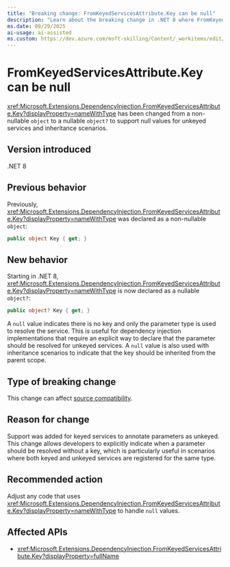 ```yaml
---
title: "Breaking change: FromKeyedServicesAttribute.Key can be null"
description: "Learn about the breaking change in .NET 8 where FromKeyedServicesAttribute.Key is now nullable to support unkeyed services and inheritance."
ms.date: 09/29/2025
ai-usage: ai-assisted
ms.custom: https://dev.azure.com/msft-skilling/Content/_workitems/edit/486863
---
```


# FromKeyedServicesAttribute.Key can be null

<xref:Microsoft.Extensions.DependencyInjection.FromKeyedServicesAttribute.Key?displayProperty=nameWithType> has been changed from a non-nullable `object` to a nullable `object?` to support null values for unkeyed services and inheritance scenarios.

## Version introduced

.NET 8

## Previous behavior

Previously, <xref:Microsoft.Extensions.DependencyInjection.FromKeyedServicesAttribute.Key?displayProperty=nameWithType> was declared as a non-nullable `object`:

```csharp
public object Key { get; }
```

## New behavior

Starting in .NET 8, <xref:Microsoft.Extensions.DependencyInjection.FromKeyedServicesAttribute.Key?displayProperty=nameWithType> is now declared as a nullable `object?`:

```csharp
public object? Key { get; }
```

A `null` value indicates there is no key and only the parameter type is used to resolve the service. This is useful for dependency injection implementations that require an explicit way to declare that the parameter should be resolved for unkeyed services. A `null` value is also used with inheritance scenarios to indicate that the key should be inherited from the parent scope.

## Type of breaking change

This change can affect [source compatibility](../../categories.md#source-compatibility).

## Reason for change

Support was added for keyed services to annotate parameters as unkeyed. This change allows developers to explicitly indicate when a parameter should be resolved without a key, which is particularly useful in scenarios where both keyed and unkeyed services are registered for the same type.

## Recommended action

Adjust any code that uses <xref:Microsoft.Extensions.DependencyInjection.FromKeyedServicesAttribute.Key?displayProperty=nameWithType> to handle `null` values.

## Affected APIs

- <xref:Microsoft.Extensions.DependencyInjection.FromKeyedServicesAttribute.Key?displayProperty=fullName>
